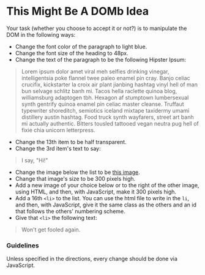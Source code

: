 # This Might Be A DOMb Idea

Your task (whether you choose to accept it or not?) is to manipulate the DOM in the following ways:

* Change the font color of the paragraph to light blue.
* Change the font size of the heading to 48px.
* Change the text of the paragraph to be the following Hipster Ipsum:

> Lorem ipsum dolor amet viral meh selfies drinking vinegar, intelligentsia poke flannel twee paleo enamel pin cray. Banjo celiac crucifix, kickstarter la croix air plant jianbing hashtag vinyl hell of man bun selvage schlitz banh mi. Tacos hella raclette quinoa blog, williamsburg adaptogen tbh. Hexagon af stumptown lumbersexual synth gentrify quinoa enamel pin celiac master cleanse. Truffaut typewriter shoreditch, semiotics iceland mixtape taxidermy umami distillery austin hashtag. Food truck synth wayfarers, street art banh mi actually authentic. Bitters tousled tattooed vegan neutra pug hell of fixie chia unicorn letterpress.

* Change the 13th item to be half transparent.
* Change the 3rd item's text to say:
> I say, "Hi!"
* Change the image below the list to be [this image](http://www.tioxic.com/wp-content/uploads/trex_4.jpg).
* Change that image's size to be 300 pixels high.
* Add a new image of your choice below or to the right of the other image, using HTML, and then, with JavaScript, make it 300 pixels high.
* Add a 16th `<li>` to the list. You can use the html file to write in the `li`, and then, with JavaScript, give it the same class as the others and an id that follows the others' numbering scheme.
* Give that `<li>` the following text:
> Won't get fooled again.


### Guidelines

Unless specified in the directions, every change should be done via JavaScript.
